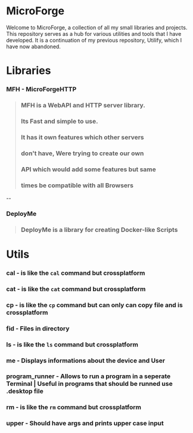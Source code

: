 # MicroForge

Welcome to MicroForge, a collection of all my small libraries and projects. This repository serves as a hub for various utilities and tools that I have developed. It is a continuation of my previous repository, Utilify, which I have now abandoned.

# Libraries
### MFH - MicroForgeHTTP
> ### MFH is a WebAPI and HTTP server library.
> ### Its Fast and simple to use.
> ### It has it own features which other servers
> ### don't have, Were trying to create our own
> ### API which would add some features but same 
> ### times be compatible with all Browsers

-- 

### DeployMe
> ### DeployMe is a library for creating Docker-like Scripts

# Utils 

### cal             - is like the `cal` command but crossplatform
### cat             - is like the `cat` command but crossplatform 
### cp              - is like the `cp` command but can only can copy file and is crossplatform
### fid             - Files in directory
### ls              - is like the `ls` command but crossplatform
### me              - Displays informations about the device and User
### program_runner  - Allows to run a program in a seperate Terminal | Useful in programs that should be runned use .desktop file 
### rm              - is like the `rm` command but crossplatform
### upper           - Should have args and prints upper case input


